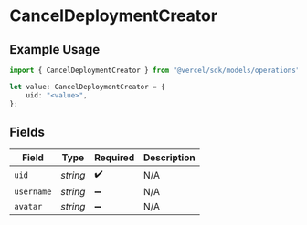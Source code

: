 # CancelDeploymentCreator

## Example Usage

```typescript
import { CancelDeploymentCreator } from "@vercel/sdk/models/operations";

let value: CancelDeploymentCreator = {
    uid: "<value>",
};
```

## Fields

| Field              | Type               | Required           | Description        |
| ------------------ | ------------------ | ------------------ | ------------------ |
| `uid`              | *string*           | :heavy_check_mark: | N/A                |
| `username`         | *string*           | :heavy_minus_sign: | N/A                |
| `avatar`           | *string*           | :heavy_minus_sign: | N/A                |